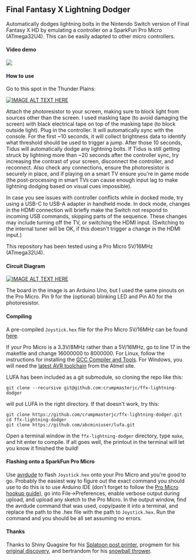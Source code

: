 ## Final Fantasy X Lightning Dodger

Automatically dodges lightning bolts in the Nintendo Switch version of Final Fantasy X HD by emulating a controller on a SparkFun Pro Micro (ATmega32U4). This can be easily adapted to other micro controllers.

#### Video demo

[![](https://img.youtube.com/vi/QCUSucX07bY/0.jpg)](https://youtu.be/QCUSucX07bY)

#### How to use

Go to this spot in the Thunder Plains:

[![IMAGE ALT TEXT HERE](https://i.imgur.com/bxcSTej.jpg)](https://i.imgur.com/bxcSTej.jpg)

Attach the photoresistor to your screen, making sure to block light from sources other than the screen. I used masking tape (to avoid damaging the screen) with black electrical tape on top of the masking tape (to block outside light). Plug in the controller. It will automatically sync with the console. For the first ~10 seconds, it will collect brightness data to identify what threshold should be used to trigger a jump. After those 10 seconds, Tidus will automatically dodge any lightning bolts. If Tidus is still getting struck by lightning more than ~20 seconds after the controller sync, try increasing the contrast of your screen, disconnect the controller, and reconnect. Also check any connections, ensure the photoresistor is securely in place, and if playing on a smart TV ensure you're in game mode (the post-processing in smart TVs can cause enough input lag to make lightning dodging based on visual cues impossible).

In case you see issues with controller conflicts while in docked mode, try using a USB-C to USB-A adapter in handheld mode. In dock mode, changes in the HDMI connection will briefly make the Switch not respond to incoming USB commands, skipping parts of the sequence. These changes may include turning off the TV, or switching the HDMI input. (Switching to the internal tuner will be OK, if this doesn't trigger a change in the HDMI input.)

This repository has been tested using a Pro Micro 5V/16MHz (ATmega32U4).

#### Circuit Diagram

[![IMAGE ALT TEXT HERE](http://www.ardumotive.com/uploads/1/2/7/2/12726513/340563521_orig.jpg)](http://www.ardumotive.com/uploads/1/2/7/2/12726513/340563521_orig.jpg)

The board in the image is an Arduino Uno, but I used the same pinouts on the Pro Micro. Pin 9 for the (optional) blinking LED and Pin A0 for the photoresistor.

#### Compiling

A pre-compiled `Joystick.hex` file for the Pro Micro 5V/16MHz can be found [here](https://github.com/crumpmasterjc/ffx-lightning-dodger/releases).

If your Pro Micro is a 3.3V/8MHz rather than a 5V/16MHz, go to line 17 in the makefile and change 16000000 to 8000000. For Linux, follow the instructions for installing the [GCC Compiler and Tools](https://www.pjrc.com/teensy/gcc.html). For Windows, you will need the [latest AVR toolchain](http://www.atmel.com/tools/atmelavrtoolchainforwindows.aspx) from the Atmel site.

LUFA has been included as a git submodule, so cloning the repo like this:

```
git clone --recursive git@github.com:crumpmasterjc/ffx-lightning-dodger
```

will put LUFA in the right directory. If that doesn't work, try this:

```
git clone https://github.com/crumpmasterjc/ffx-lightning-dodger.git
cd ffx-lightning-dodger
git clone https://github.com/abcminiuser/lufa.git
```

Open a terminal window in the `ffx-lightning-dodger` directory, type `make`, and hit enter to compile. If all goes well, the printout in the terminal will let you know it finished the build!

#### Flashing onto a SparkFun Pro Micro

Use [avrdude](https://www.nongnu.org/avrdude/user-manual/avrdude.html) to flash `Joystick.hex` onto your Pro Micro and you're good to go. Probably the easiest way to figure out the exact command you should use to do this is to use Arduino IDE (don't forget to follow the [Pro Micro hookup guide](https://learn.sparkfun.com/tutorials/pro-micro--fio-v3-hookup-guide)), go into File->Preferences, enable verbose output during upload, and upload any sketch to the Pro Micro. In the output window, find the avrdude command that was used, copy/paste it into a terminal, and replace the path to the .hex file with the path to `Joystick.hex`. Run the command and you should be all set assuming no errors.

#### Thanks

Thanks to Shiny Quagsire for his [Splatoon post printer](https://github.com/shinyquagsire23/Switch-Fightstick), progmem for his [original discovery](https://github.com/progmem/Switch-Fightstick), and bertrandom for his [snowball thrower](https://github.com/bertrandom/snowball-thrower).
